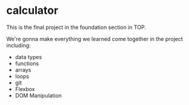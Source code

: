 # calculator
This is the final project in the foundation section in TOP.

We're gonna make everything we learned come together in the project including:
 * data types
 * functions
 * arrays
 * loops
 * git
 * Flexbox
 * DOM Manipulation